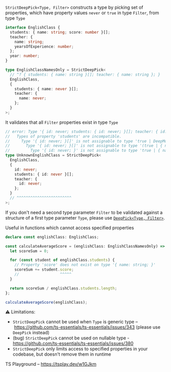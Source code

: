 `StrictDeepPick<Type, Filter>` constructs a type by picking set of properties, which have property values `never` or
`true` in type `Filter`, from type `Type`

```ts
interface EnglishClass {
  students: { name: string; score: number }[];
  teacher: {
    name: string;
    yearsOfExperience: number;
  };
  year: number;
}

type EnglishClassNamesOnly = StrictDeepPick<
  // ^? { students: { name: string }[]; teacher: { name: string }; }
  EnglishClass,
  {
    students: { name: never }[];
    teacher: {
      name: never;
    };
  }
>;
```

It validates that all `Filter` properties exist in type `Type`

```ts
// error: Type '{ id: never; students: { id: never; }[]; teacher: { id: never; }; }' does not satisfy the constraint '{ students?: true | DeepModify<{ name: string; score: number; }[]> | undefined; teacher?: true | { name?: true | undefined; yearsOfExperience?: true | undefined; } | undefined; year?: true | undefined; }'.
//   Types of property 'students' are incompatible.
//     Type '{ id: never; }[]' is not assignable to type 'true | DeepModify<{ name: string; score: number; }[]> | undefined'.
//       Type '{ id: never; }[]' is not assignable to type '(true | { name?: true | undefined; score?: true | undefined; } | undefined)[]'.
//         Type '{ id: never; }' is not assignable to type 'true | { name?: true | undefined; score?: true | undefined; } | undefined'.
type UnknownEnglishClass = StrictDeepPick<
  EnglishClass,
  {
    id: never;
    students: { id: never }[];
    teacher: {
      id: never;
    };
  }
  // ^^^^^^^^^^^^^^^^^^^^^^^^
>;
```

If you don't need a second type parameter `Filter` to be validated against a structure of a first type parameter `Type`,
please use [`DeepPick<Type, Filter>`](../deep-pick/).

Useful in functions which cannot access specified properties

```ts
declare const englishClass: EnglishClass;

const calculateAverageScore = (englishClass: EnglishClassNamesOnly) => {
  let scoreSum = 0;

  for (const student of englishClass.students) {
    // Property 'score' does not exist on type '{ name: string; }'
    scoreSum += student.score;
    //                  ^^^^^
  }

  return scoreSum / englishClass.students.length;
};

calculateAverageScore(englishClass);
```

⚠️ Limitations:

- `StrictDeepPick` cannot be used when `Type` is generic type
  – https://github.com/ts-essentials/ts-essentials/issues/343 (please use `DeepPick` instead)
- (bug) `StrictDeepPick` cannot be used on nullable type - https://github.com/ts-essentials/ts-essentials/issues/380
- `StrictDeepPick` only limits access to specified properties in your codebase, but doesn't remove them in runtime

TS Playground – https://tsplay.dev/w1GJkm
